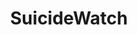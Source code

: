 ---
title: SuicideWatch
crosslinks:
- SWResources
- depression
- AskReddit
- raisedbynarcissists
- pics
- getdisciplined
- CasualConversation
- personalfinance
- tmsbmeta
- asktransgender
- offmychest
- GetMotivated
- SuicideBereavement
- WritingPrompts
- selfharm
- science
- legaladvice
- relationship_advice
- gifs
- explainlikeimfive
---